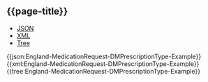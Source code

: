 ## {{page-title}}

<div class="nhsd-!t-margin-bottom-6">
  <ul class="nav nav-tabs" role="tablist">
        <li role="presentation" class="active">
            <a href="#JSON" role="tab" data-toggle="tab">JSON</a>
        </li>
         <li role="presentation">
            <a href="#XML" role="tab" data-toggle="tab">XML</a>
        </li>
        <li role="presentation">
            <a href="#Tree" role="tab" data-toggle="tab">Tree</a>
        </li>
  </ul>
    
  <div class="tab-content snippet">
    <div id="JSON" role="tabpanel" class="tab-pane active">
{{json:England-MedicationRequest-DMPrescriptionType-Example}}
    </div>
    <div id="XML" role="tabpanel" class="tab-pane">
{{xml:England-MedicationRequest-DMPrescriptionType-Example}}
    </div>
    <div id="Tree" role="tabpanel" class="tab-pane">
{{tree:England-MedicationRequest-DMPrescriptionType-Example}}
    </div>
  </div>
</div>